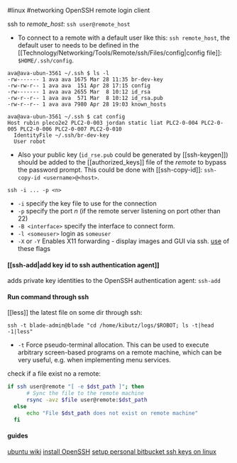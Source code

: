 #linux #networking 
OpenSSH remote login client

ssh to *remote_host*:  `ssh user@remote_host`
- To connect to a remote with a default user like this: `ssh remote_host`, the default user to needs to be defined in the [[Technology/Networking/Tools/Remote/ssh/Files/config|config file]]: `$HOME/.ssh/config`. 
```shell
ava@ava-ubun-3561 ~/.ssh $ ls -l
-rw------- 1 ava ava 1675 Mar 28 11:35 br-dev-key
-rw-rw-r-- 1 ava ava  151 Apr 28 17:15 config
-rw------- 1 ava ava 2655 Mar  8 10:12 id_rsa
-rw-r--r-- 1 ava ava  571 Mar  8 10:12 id_rsa.pub
-rw-r--r-- 1 ava ava 7980 Apr 28 19:03 known_hosts

ava@ava-ubun-3561 ~/.ssh $ cat config 
Host rubin pleco2e2 PLC2-0-003 jordan static liat PLC2-0-004 PLC2-0-005 PLC2-0-006 PLC2-0-007 PLC2-0-010
  IdentityFile ~/.ssh/br-dev-key
  User robot
```
- Also your public key (`id_rse.pub` could be generated by [[ssh-keygen]]) should be added to the [[authorized_keys]] file of the *remote* to bypass the password prompt. This could be done with [[ssh-copy-id]]: `ssh-copy-id <username>@<host>`.

`ssh -i ... -p <n>`
- `-i`  specify the key file to use for the connection
- `-p`  specify the port *n* (if the remote server listening on port other than 22)
- `-B <interface>` specify the interface to connect form.
- `-l <someuser>` login as `someuser`
- `-X` or `-Y` Enables X11 forwarding - display images and GUI via ssh.
[use](https://www.youtube.com/watch?v=Lk_v6Q0YsNo&t=1013s) of these flags

#### [[ssh-add|add key id to ssh authentication agent]]
adds private key identities to the OpenSSH authentication agent:  `ssh-add`

#### Run command through ssh
[[less]] the latest file on some dir through ssh:
```shell
ssh -t blade-admin@blade "cd /home/kibutz/logs/$ROBOT; ls -t|head -1|less"
```
- `-t`  Force pseudo-terminal allocation.  This can be used to execute arbitrary screen-based programs on a remote machine, which can be very useful, e.g. when implementing menu services.

check if a file exist no a remote:
```bash
if ssh user@remote "[ -e $dst_path ]"; then
      # Sync the file to the remote machine
      rsync -avz $file user@remote:$dst_path
  else 
      echo "File $dst_path does not exist on remote machine"
  fi
```

#### guides
[ubuntu wiki](https://help.ubuntu.com/community/SSH?_ga=2.137759797.402414948.1653398910-1317837442.1651653273)
[install OpenSSH](https://www.cyberciti.biz/faq/ubuntu-linux-install-openssh-server/)
[setup personal bitbucket ssh keys on linux](https://support.atlassian.com/bitbucket-cloud/docs/set-up-personal-ssh-keys-on-linux/)

